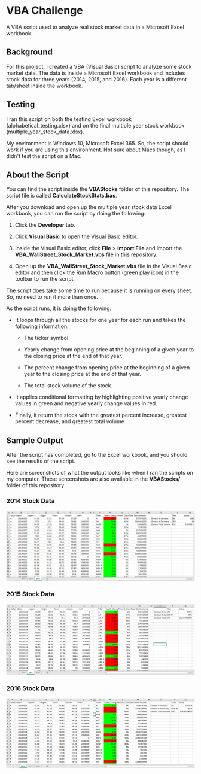 # VBA Challenge
A VBA script used to analyze real stock market data in a Microsoft Excel workbook.

## Background

For this project, I created a VBA (Visual Basic) script to analyze some stock market data. The data is inside a Microsoft Excel workbook and includes stock data for three years (2014, 2015, and 2016). Each year is a different tab/sheet inside the workbook. 

## Testing

I ran this script on both the testing Excel workbook (alphabetical_testing.xlsx) and on the final multiple year stock workbook (multiple_year_stock_data.xlsx).

My environment is Windows 10, Microsoft Excel 365. So, the script should work if you are using this environment. Not sure about Macs though, as I didn't test the script on a Mac.

## About the Script

You can find the script inside the **VBAStocks** folder of this repository. The script file is called **CalculateStockStats.bas**.

After you download and open up the multiple year stock data Excel workbook, you can run the script by doing the following:

1. Click the **Developer** tab.

2. Click **Visual Basic** to open the Visual Basic editor.

3. Inside the Visual Basic editor, click **File** > **Import File** and import the **VBA_WallStreet_Stock_Market.vbs** file in this repository.

4. Open up the **VBA_WallStreet_Stock_Market.vbs** file in the Visual Basic editor and then click the Run Macro button (green play icon) in the toolbar to run the script.

The script does take some time to run because it is running on every sheet. So, no need to run it more than once.

As the script runs, it is doing the following:

* It loops through all the stocks for one year for each run and takes the following information:

  * The ticker symbol

  * Yearly change from opening price at the beginning of a given year to the closing price at the end of that year.
  
  * The percent change from opening price at the beginning of a given year to the closing price at the end of that year.
  
  * The total stock volume of the stock.

* It applies conditional formatting by highlighting positive yearly change values in green and negative yearly change values in red.

* Finally, it return the stock with the greatest percent increase, greatest percent decrease, and greatest total volume

## Sample Output

After the script has completed, go to the Excel workbook, and you should see the results of the script.

Here are screenshots of what the output looks like when I ran the scripts on my computer. These screenshots are also available in the **VBAStocks/** folder of this repository.

### 2014 Stock Data

![Image of 2014 Stock Data](./VBAStocks/2014Expected_result.PNG)

### 2015 Stock Data

![Image of 2015 Stock Data](./VBAStocks/2015Expected_result.PNG)

### 2016 Stock Data

![Image of 2016 Stock Data](./VBAStocks/2016Expected_result.PNG)
